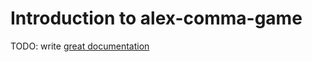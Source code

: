 # Introduction to alex-comma-game

TODO: write [great documentation](http://jacobian.org/writing/great-documentation/what-to-write/)
